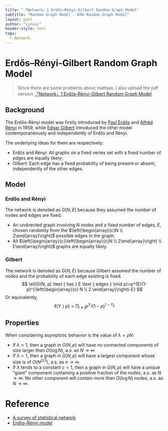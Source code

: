 ```yaml
---
title: "「Network」1 Erdős–Rényi-Gilbert Random Graph Model"
subtitle: "Random Graph Model - ERG Random Graph Model"
layout: post
author: "Linsui"
header-style: text
tags:
  - Network
---
```


# Erdős–Rényi-Gilbert Random Graph Model

> Since there are some problems about mathjax, I also upload the pdf version <a href="https://denglinsui.github.io/reading-note/pdf/Network/01.pdf" target="_blank">「Network」1 Erdős–Rényi-Gilbert Random Graph Model</a>.

## Background

The Erdős–Rényi model was firstly introduced by [Paul Erdős](https://en.wikipedia.org/wiki/Paul_Erdős) and [Alfréd Rényi](https://en.wikipedia.org/wiki/Alfréd_Rényi) in 1959, while [Edgar Gilbert](https://en.wikipedia.org/wiki/Edgar_Gilbert) introduced the other model contemporaneously and independently of Erdős and Rényi.

The underlying ideas for them are respectively:

- Erdős and Rényi: All graphs on a fixed vertex set with a fixed number of edges are equally likely;
- Gilbert: Each edge has a fixed probability of being present or absent, independently of the other edges. 

## Model

### Erdős and Rényi 

The network is denoted as $G(N,E)$ because they assumed the number of nodes and edges are fixed. 

- An undirected graph involving $N$ nodes and a fixed number of edges, $E$, chosen randomly from the $\left(\begin{array}{c}N \\ 2\end{array}\right)$ possible edges in the graph. 
- All $\left(\begin{array}{c}\left(\begin{array}{c}N \\ 2\end{array}\right) \\ E\end{array}\right)$ graphs are equally likely.

### Gilbert

The network is denoted as $G(N,E)$ because Gilbert assumed the number of nodes and the probability of each edge existing is fixed. 
$$
\ell(G(N, p) \text { has } E \text { edges } \mid p)=p^{E}(1-p)^{\left(\begin{array}{c}
N \\
2
\end{array}\right)-E}
$$
Or equivalently,
$$
\ell(Y \mid p)=\prod_{i \neq j} p^{Y_{i j}}(1-p)^{1-Y_{i j}}
$$

## Properties

When considering asymptotic behavior is the value of $\lambda=pN$:

- If $\lambda<1,$ then a graph in $G(N, p)$ will have no connected components of size larger than $O(\log N),$ a.s. as $N \rightarrow \infty$
- 
  If $\lambda=1,$ then a graph in $G(N, p)$ will have a largest component whose size is of $O\left(N^{2 / 3}\right),$ a.s. as $n \rightarrow \infty$
- If $\lambda$ tends to a constant $c>1,$ then a graph in $G(N, p)$ will have a unique "giant" component containing a positive fraction of the nodes, a.s. as $N \rightarrow \infty .$ No other component will contain more than $O(\log N)$ nodes, a.s. as $N \rightarrow \infty$.

# Reference

-  [A survey of statistical network](clarivate.com/webofsciencegroup/solutions/journal-citation-reports/)
-  [Erdős–Rényi model](https://en.wikipedia.org/wiki/Erdős–Rényi_model)